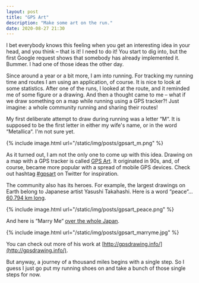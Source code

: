 ```yaml
---
layout: post
title: "GPS Art"
description: "Make some art on the run."
date: 2020-08-27 21:30
---
```


I bet everybody knows this feeling when you get an interesting idea in your head, and 
you think – that is it! I need to do it! You start to dig into, but the first Google 
request shows that somebody has already implemented it. Bummer. I had one of those ideas
the other day.

Since around a year or a bit more, I am into running. For tracking my running time and 
routes I am using an application, of course. It is nice to look at some statistics. After
one of the runs, I looked at the route, and it reminded me of some figure or a drawing.
And then a thought came to me – what if we draw something  on a map while running using a 
GPS tracker?! Just imagine: a whole community running and sharing their routes!

My first deliberate attempt to draw during running was a letter “M“. It is supposed to be 
the first letter in either my wife's name, or in the word “Metallica“. I'm not sure yet.

{% include image.html url="/static/img/posts/gpsart_m.png" %}

As it turned out, I am not the only one to come up with this idea. Drawing on a map with 
a GPS tracker is called [GPS Art]. It originated in 90s, and, of course, became more 
popular with a spread of mobile GPS devices. Check out hashtag [#gpsart](https://twitter.com/search?q=%23gpsart&src=typed_query)
on Twitter for inspiration.

The community also has its heroes. For example, the largest drawings on Earth belong to
Japanese artist Yasushi Takahashi. Here is a word “peace“... [60,794 km long](https://www.google.com/maps/d/viewer?hl=ja&mid=1nDdvPvZtyeh0a6uOxGTu7rEzRqI&ll=-3.81666561775622e-14%2C26.488384499999995&z=2).

{% include image.html url="/static/img/posts/gpsart_peace.png" %}

And here is “Marry Me“ [over the whole Japan](https://www.google.com/maps/d/viewer?hl=ja&mid=1m8Sevf2iWZT83ax5x2q6n8P8tBY&ll=38.29853440547071%2C137.199813859375&z=6).

{% include image.html url="/static/img/posts/gpsart_marryme.jpg" %}

You can check out more of his work at [http://gpsdrawing.info/](http://gpsdrawing.info/).

But anyway, a journey of a thousand miles begins with a single step. So I guess I just go 
put my running shoes on and take a bunch of those single steps for now.

[GPS Art]: https://en.wikipedia.org/wiki/GPS_drawing